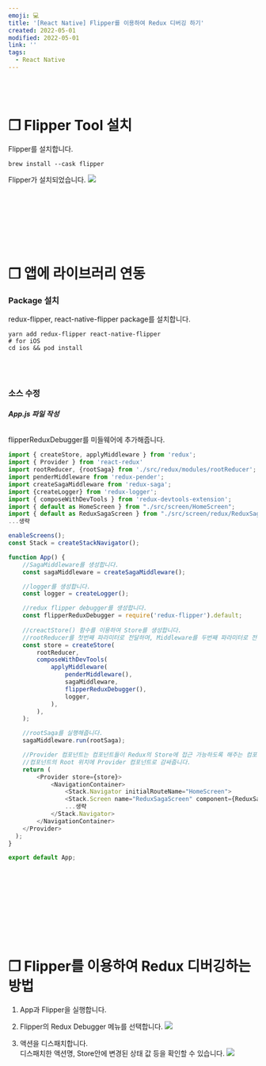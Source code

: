 ```yaml
---
emoji: 💻
title: '[React Native] Flipper를 이용하여 Redux 디버깅 하기'
created: 2022-05-01
modified: 2022-05-01
link: ''
tags:
  - React Native
---
```

<br></br>



# **❐ Flipper Tool 설치**
Flipper를 설치합니다.
```
brew install --cask flipper
```

Flipper가 설치되었습니다.
![](/assets/react-native-redux-debugger-plugin-for-flipper1.png)
<br></br><br></br><br></br><br></br>





# **❐ 앱에 라이브러리 연동**
### **Package 설치**
redux-flipper, react-native-flipper package를 설치합니다.
```
yarn add redux-flipper react-native-flipper
# for iOS
cd ios && pod install
```
<br></br>

### **소스 수정**
###### **App.js 파일 작성**
flipperReduxDebugger를 미들웨어에 추가해줍니다.
```javascript
import { createStore, applyMiddleware } from 'redux';
import { Provider } from 'react-redux'
import rootReducer, {rootSaga} from './src/redux/modules/rootReducer';
import penderMiddleware from 'redux-pender';
import createSagaMiddleware from 'redux-saga';
import {createLogger} from 'redux-logger';
import { composeWithDevTools } from 'redux-devtools-extension';
import { default as HomeScreen } from "./src/screen/HomeScreen";
import { default as ReduxSagaScreen } from "./src/screen/redux/ReduxSagaScreen";
...생략

enableScreens();
const Stack = createStackNavigator();

function App() {
    //SagaMiddleware를 생성합니다.
    const sagaMiddleware = createSagaMiddleware();

    //logger를 생성합니다.
    const logger = createLogger();

    //redux flipper debugger를 생성합니다.
    const flipperReduxDebugger = require('redux-flipper').default;
    
    //creactStore() 함수를 이용하여 Store를 생성합니다.
    //rootReducer를 첫번째 파라미터로 전달하며, Middleware를 두번째 파라미터로 전달합니다.
    const store = createStore(
        rootReducer,
        composeWithDevTools(
            applyMiddleware(
                penderMiddleware(),
                sagaMiddleware,
                flipperReduxDebugger(),
                logger,
            ),
        ),
    );

    //rootSaga를 실행해줍니다.
    sagaMiddleware.run(rootSaga);

    //Provider 컴포넌트는 컴포넌트들이 Redux의 Store에 접근 가능하도록 해주는 컴포넌트입니다.
    //컴포넌트의 Root 위치에 Provider 컴포넌트로 감싸줍니다.
    return (
        <Provider store={store}>
            <NavigationContainer>
                <Stack.Navigator initialRouteName="HomeScreen">      
                <Stack.Screen name="ReduxSagaScreen" component={ReduxSagaScreen} />
                ...생략
            </Stack.Navigator>
        </NavigationContainer>
    </Provider>
  );
}

export default App;
```
<br></br><br></br><br></br><br></br>





# **❐ Flipper를 이용하여 Redux 디버깅하는 방법**
1) App과 Flipper을 실행합니다.

2) Flipper의 Redux Debugger 메뉴를 선택합니다.
![](/assets/react-native-redux-debugger-plugin-for-flipper2.png)

3) 액션을 디스패치합니다.  
디스패치한 액션명, Store안에 변경된 상태 값 등을 확인할 수 있습니다.
![](/assets/react-native-redux-debugger-plugin-for-flipper3.png)

<br></br><br></br>
